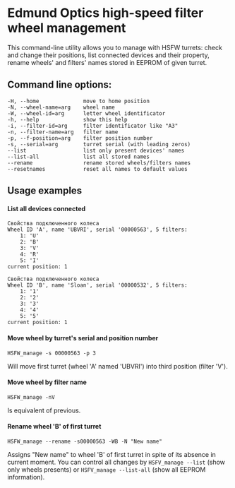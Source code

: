 Edmund Optics high-speed filter wheel management
================================================

This command-line utility allows you to manage with HSFW turrets: check and change their positions,
list connected devices and their property, rename wheels' and filters' names stored in EEPROM of
given turret.

## Command line options:


    -H, --home              move to home position
    -N, --wheel-name=arg    wheel name
    -W, --wheel-id=arg      letter wheel identificator
    -h, --help              show this help
    -i, --filter-id=arg     filter identificator like "A3"
    -n, --filter-name=arg   filter name
    -p, --f-position=arg    filter position number
    -s, --serial=arg        turret serial (with leading zeros)
    --list                  list only present devices' names
    --list-all              list all stored names
    --rename                rename stored wheels/filters names
    --resetnames            reset all names to default values

## Usage examples

#### List all devices connected
    Свойства подключенного колеса
    Wheel ID 'A', name 'UBVRI', serial '00000563', 5 filters:
        1: 'U'
        2: 'B'
        3: 'V'
        4: 'R'
        5: 'I'
    current position: 1

    Свойства подключенного колеса
    Wheel ID 'B', name 'Sloan', serial '00000532', 5 filters:
        1: '1'
        2: '2'
        3: '3'
        4: '4'
        5: '5'
    current position: 1

#### Move wheel by turret's serial and position number
    HSFW_manage -s 00000563 -p 3

Will move first turret (wheel 'A' named 'UBVRI') into third position (filter 'V').

#### Move wheel by filter name
    HSFW_manage -nV

Is equivalent of previous.

#### Rename wheel 'B' of first turret
    HSFW_manage --rename -s00000563 -WB -N "New name"

Assigns "New name" to wheel 'B' of first turret in spite of its absence in current moment.
You can control all changes by `HSFV_manage --list` (show only wheels presents) or
`HSFV_manage --list-all` (show all EEPROM information).
